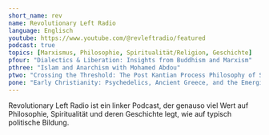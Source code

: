 ```yaml
---
short_name: rev
name: Revolutionary Left Radio
language: Englisch
youtube: https://www.youtube.com/@revleftradio/featured
podcast: true
topics: [Marxismus, Philosophie, Spiritualität/Religion, Geschichte]
pfour: "Dialectics & Liberation: Insights from Buddhism and Marxism"
pthree: "Islam and Anarchism with Mohamed Abdou"
ptwo: "Crossing the Threshold: The Post Kantian Process Philosophy of Schelling and Whitehead"
pone: "Early Christianity: Psychedelics, Ancient Greece, and the Emerging Church"
---
```

Revolutionary Left Radio ist ein linker Podcast, der genauso viel Wert auf Philosophie, Spiritualität und deren Geschichte legt, wie auf typisch politische Bildung.

